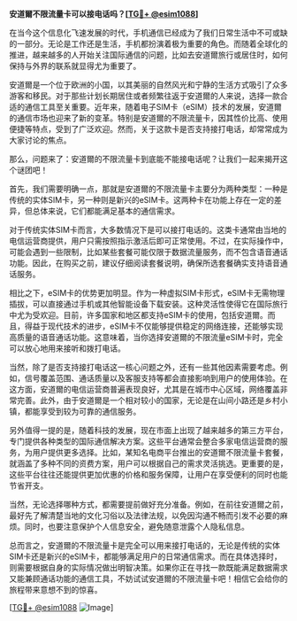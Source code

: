 **安道爾不限流量卡可以接电话吗？[[TG💪+ @esim1088](https://t.me/s/esim1088)]**

在当今这个信息化飞速发展的时代，手机通信已经成为了我们日常生活中不可或缺的一部分。无论是工作还是生活，手机都扮演着极为重要的角色。而随着全球化的推进，越来越多的人开始关注国际通信的问题，比如去安道爾旅行或居住时，如何保持与外界的联系就显得尤为重要了。

安道爾是一个位于欧洲的小国，以其美丽的自然风光和宁静的生活方式吸引了众多游客和移民。对于那些计划长期居住或者频繁往返于安道爾的人来说，选择一款合适的通信工具至关重要。近年来，随着电子SIM卡（eSIM）技术的发展，安道爾的通信市场也迎来了新的变革。特别是安道爾的不限流量卡，因其性价比高、使用便捷等特点，受到了广泛欢迎。然而，关于这款卡是否支持接打电话，却常常成为大家讨论的焦点。

那么，问题来了：安道爾的不限流量卡到底能不能接电话呢？让我们一起来揭开这个谜团吧！

首先，我们需要明确一点，那就是安道爾的不限流量卡主要分为两种类型：一种是传统的实体SIM卡，另一种则是新兴的eSIM卡。这两种卡在功能上存在一定的差异，但总体来说，它们都能满足基本的通信需求。

对于传统实体SIM卡而言，大多数情况下是可以接打电话的。这类卡通常由当地的电信运营商提供，用户只需按照指示激活后即可正常使用。不过，在实际操作中，可能会遇到一些限制，比如某些套餐可能仅限于数据流量服务，而不包含语音通话功能。因此，在购买之前，建议仔细阅读套餐说明，确保所选套餐确实支持语音通话服务。

相比之下，eSIM卡的优势更加明显。作为一种虚拟SIM卡形式，eSIM卡无需物理插拔，可以直接通过手机或其他智能设备下载安装。这种灵活性使得它在国际旅行中尤为受欢迎。目前，许多国家和地区都支持eSIM卡的使用，包括安道爾。而且，得益于现代技术的进步，eSIM卡不仅能够提供稳定的网络连接，还能够实现高质量的语音通话功能。这意味着，当你选择安道爾的不限流量eSIM卡时，完全可以放心地用来接听和拨打电话。

当然，除了是否支持接打电话这一核心问题之外，还有一些其他因素需要考虑。例如，信号覆盖范围、通话质量以及客服支持等都会直接影响到用户的使用体验。在这方面，安道爾的电信运营商普遍表现良好，尤其是在城市中心区域，网络覆盖非常完善。此外，由于安道爾是一个相对较小的国家，无论是在山间小路还是乡村小镇，都能享受到较为可靠的通信服务。

另外值得一提的是，随着科技的发展，现在市面上出现了越来越多的第三方平台，专门提供各种类型的国际通信解决方案。这些平台通常会整合多家电信运营商的服务，为用户提供更多选择。比如，某知名电商平台推出的安道爾不限流量卡套餐，就涵盖了多种不同的资费方案，用户可以根据自己的需求灵活挑选。更重要的是，这些平台往往还能提供更加优惠的价格和服务保障，让用户在享受便利的同时也能节省开支。

当然，无论选择哪种方式，都需要提前做好充分准备。例如，在前往安道爾之前，最好先了解清楚当地的文化习俗以及法律法规，以免因沟通不畅而引发不必要的麻烦。同时，也要注意保护个人信息安全，避免随意泄露个人隐私信息。

总而言之，安道爾的不限流量卡是完全可以用来接打电话的，无论是传统的实体SIM卡还是新兴的eSIM卡，都能够满足用户的日常通信需求。而在具体选择时，则需要根据自身的实际情况做出明智决策。如果你正在寻找一款既能满足数据需求又能兼顾通话功能的通信工具，不妨试试安道爾的不限流量卡吧！相信它会给你的旅程带来意想不到的惊喜。

[[TG💪+ @esim1088](https://t.me/s/esim1088) ![Image](https://i.postimg.cc/4NQfJmqS/Snipaste-2025-05-13-00-14-12.png)]